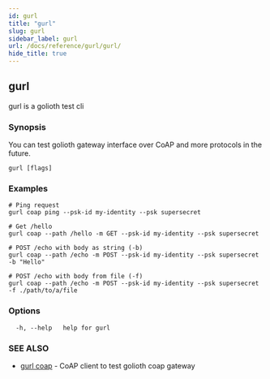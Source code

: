 ```yaml
---
id: gurl
title: "gurl"
slug: gurl
sidebar_label: gurl
url: /docs/reference/gurl/gurl/
hide_title: true
---
```

## gurl

gurl is a golioth test cli

### Synopsis

You can test golioth gateway interface over CoAP and more protocols in the future.

```
gurl [flags]
```

### Examples

```
# Ping request
gurl coap ping --psk-id my-identity --psk supersecret

# Get /hello
gurl coap --path /hello -m GET --psk-id my-identity --psk supersecret

# POST /echo with body as string (-b)
gurl coap --path /echo -m POST --psk-id my-identity --psk supersecret -b "Hello"

# POST /echo with body from file (-f)
gurl coap --path /echo -m POST --psk-id my-identity --psk supersecret -f ./path/to/a/file
```

### Options

```
  -h, --help   help for gurl
```

### SEE ALSO

* [gurl coap](/docs/reference/gurl/gurl_coap/)	 - CoAP client to test golioth coap gateway

